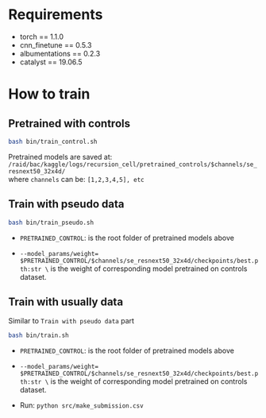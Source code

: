 # Requirements

- torch == 1.1.0
- cnn_finetune == 0.5.3
- albumentations == 0.2.3
- catalyst == 19.06.5

# How to train 
## Pretrained with controls
```bash
bash bin/train_control.sh
```

Pretrained models are saved at:
`/raid/bac/kaggle/logs/recursion_cell/pretrained_controls/$channels/se_resnext50_32x4d/`  
where `channels` can be: `[1,2,3,4,5], etc`

## Train with pseudo data
```bash
bash bin/train_pseudo.sh
```

* `PRETRAINED_CONTROL`: is the root folder of pretrained models above  

* `--model_params/weight=
$PRETRAINED_CONTROL/$channels/se_resnext50_32x4d/checkpoints/best.pth:str \`  is the weight of 
corresponding model pretrained on controls dataset.


## Train with usually data
Similar to `Train with pseudo data` part
```bash
bash bin/train.sh
```

* `PRETRAINED_CONTROL`: is the root folder of pretrained models above  

* `--model_params/weight=
$PRETRAINED_CONTROL/$channels/se_resnext50_32x4d/checkpoints/best.pth:str \`  is the weight of 
corresponding model pretrained on controls dataset.



- Run: `python src/make_submission.csv`